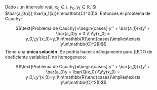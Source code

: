 
Dado $I$ un intervalo real, $x_0\in I$, $y_0,y_1\in\mathbb{R}$. Si $\bar{a_0(x)},\bar{a_1(x)}\in\mathbb{C}^0(I)$. Entonces el problema de Cauchy: 

$$\text{Problema de Cauchy}=\begin{cases}
y'' + \bar{a_1}(x)y' + \bar{a_0}y = 0 \\ 
\\y(x_0) = y_0,\;y'(x_0)=y_1\in\mathbb{R}\end{cases}\implies\exists !y\in\mathbb{C}^2(I)$$ 
Tiene una **única solución**. Se podría hacer análogamente para [[EDO de coeficiente variables]] no homogeneos: 

$$\text{Problema de Cauchy}=\begin{cases}
y'' + \bar{a_1}(x)y' + \bar{a_0}y = \bar{Q(x_0)}\\\\y(x_0) = y_0,\;y'(x_0)=y_1\in\mathbb{R}\end{cases}\implies\exists !y\in\mathbb{C}^2(I)$$

